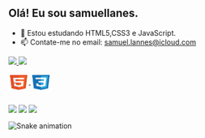  ## Olá! Eu sou samuellanes.

- 🌱 Estou estudando HTML5,CSS3 e JavaScript.
- 📫 Contate-me no email: samuel.lannes@icloud.com

<div>
  <a href="https://github.com/samuellanes">
  <img height="180em" src="https://github-readme-stats.vercel.app/api?username=samuellanes&show_icons=true&theme=midnight-purple&include_all_commits=true&count_private=true"/>
  <img height="180em" src="https://github-readme-stats.vercel.app/api/top-langs/?username=samuellanes&layout=compact&langs_count=7&theme=midnight-purple"/>
</div>

<div style="display: inline_block"><br>
  <img align="center" alt="Rafa-HTML" height="30" width="40" src="https://raw.githubusercontent.com/devicons/devicon/master/icons/html5/html5-original.svg">
  <img align="center" alt="Rafa-CSS" height="30" width="40" src="https://raw.githubusercontent.com/devicons/devicon/master/icons/css3/css3-original.svg">
</div>

   ##
 
 <div> 
  <a href="https://https://www.instagram.com/p/Bjgbav4hQE6/" target="_blank"><img src="https://img.shields.io/badge/-Instagram-%23E4405F?style=for-the-badge&logo=instagram&logoColor=white" target="_blank"></a>
  <a href="https://www.linkedin.com/in/samuel lanes-45875016a" target="_blank"><img src="https://img.shields.io/badge/-LinkedIn-%230077B5?style=for-the-badge&logo=linkedin&logoColor=white" target="_blank"></a> 
  <a href = "mailto:samuel-boy2008@hotmail.com"><img src="https://img.shields.io/badge/-Gmail-%23333?style=for-the-badge&logo=gmail&logoColor=white" target="_blank"></a>
 
  ![Snake animation](https://github.com/samuellanes/samuellanes/blob/output/github-contribution-grid-snake.svg)
  
  
</div>
